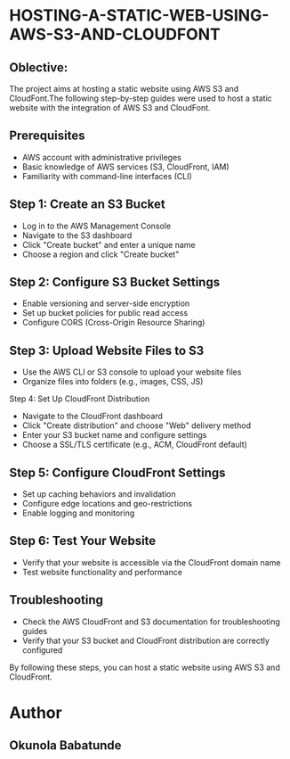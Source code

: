 # HOSTING-A-STATIC-WEB-USING-AWS-S3-AND-CLOUDFONT

## Oblective:
The project aims at hosting a static website using AWS S3 and CloudFont.The following step-by-step guides were used to host a static website with the integration of AWS S3 and CloudFont.

## Prerequisites
- AWS account with administrative privileges
- Basic knowledge of AWS services (S3, CloudFront, IAM)
- Familiarity with command-line interfaces (CLI)

## Step 1: Create an S3 Bucket

- Log in to the AWS Management Console
- Navigate to the S3 dashboard
- Click "Create bucket" and enter a unique name
- Choose a region and click "Create bucket"

## Step 2: Configure S3 Bucket Settings

- Enable versioning and server-side encryption
- Set up bucket policies for public read access
- Configure CORS (Cross-Origin Resource Sharing)

## Step 3: Upload Website Files to S3

- Use the AWS CLI or S3 console to upload your website files
- Organize files into folders (e.g., images, CSS, JS)

Step 4: Set Up CloudFront Distribution

- Navigate to the CloudFront dashboard
- Click "Create distribution" and choose "Web" delivery method
- Enter your S3 bucket name and configure settings
- Choose a SSL/TLS certificate (e.g., ACM, CloudFront default)

## Step 5: Configure CloudFront Settings

- Set up caching behaviors and invalidation
- Configure edge locations and geo-restrictions
- Enable logging and monitoring

## Step 6: Test Your Website

- Verify that your website is accessible via the CloudFront domain name
- Test website functionality and performance

## Troubleshooting

- Check the AWS CloudFront and S3 documentation for troubleshooting guides
- Verify that your S3 bucket and CloudFront distribution are correctly configured


By following these steps, you can host a static website using AWS S3 and CloudFront.

# Author
## Okunola Babatunde
